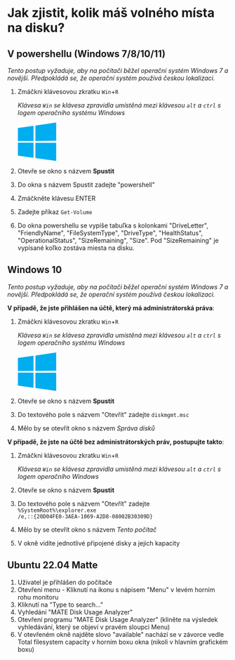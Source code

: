 # Jak zjistit, kolik máš volného místa na disku?

## V powershellu (Windows 7/8/10/11)
*Tento postup vyžaduje, aby na počítači běžel operační systém Windows 7 a novější. Předpokládá se, že operační systém používá českou lokalizaci.*

1) Zmáčkni klávesovou zkratku <code>Win</code>+<code>R</code>

    *Klávesa <code>Win</code> se klávesa zpravidla umístěná mezi klávesou <code>alt</code> a <code>ctrl</code> s logem operačního systému Windows*

    <svg xmlns="http://www.w3.org/2000/svg" height="88" width="88" xmlns:v="https://vecta.io/nano"><path d="M0 12.402l35.687-4.86.016 34.423-35.67.203zm35.67 33.529l.028 34.453L.028 75.48.026 45.7zm4.326-39.025L87.314 0v41.527l-47.318.376zm47.329 39.349l-.011 41.34-47.318-6.678-.066-34.739z" fill="#00adef"/></svg>

2) Otevře se okno s názvem **Spustit**
3) Do okna s názvem Spustit zadejte "powershell"
4) Zmáčkněte klávesu ENTER 
5) Zadejte příkaz <code>Get-Volume</code>
6) Do okna powershellu se vypíše tabuľka s kolonkami "DriveLetter", "FriendlyName", "FileSystemType", "DriveType", "HealthStatus", "OperationalStatus", "SizeRemaining", "Size".
Pod "SizeRemaining" je vypísané koľko zostáva miesta na disku.


## Windows 10
*Tento postup vyžaduje, aby na počítači běžel operační systém Windows 7 a novější. Předpokládá se, že operační systém používá českou lokalizaci.*

**V případě, že jste přihlášen na účtě, který má administrátorská práva**:

1) Zmáčkni klávesovou zkratku <code>Win</code>+<code>R</code>

    *Klávesa <code>Win</code> se klávesa zpravidla umístěná mezi klávesou <code>alt</code> a <code>ctrl</code> s logem operačního systému Windows*

    <svg xmlns="http://www.w3.org/2000/svg" height="88" width="88" xmlns:v="https://vecta.io/nano"><path d="M0 12.402l35.687-4.86.016 34.423-35.67.203zm35.67 33.529l.028 34.453L.028 75.48.026 45.7zm4.326-39.025L87.314 0v41.527l-47.318.376zm47.329 39.349l-.011 41.34-47.318-6.678-.066-34.739z" fill="#00adef"/></svg>

2) Otevře se okno s názvem **Spustit**
3) Do textového pole s názvem "Otevřít" zadejte <code>diskmgmt.msc</code>
4) Mělo by se otevřít okno s názvem *Správa disků*

**V případě, že jste na účtě bez administrátorských práv, postupujte takto**:

1) Zmáčkni klávesovou zkratku <code>Win</code>+<code>R</code>

    *Klávesa <code>Win</code> se klávesa zpravidla umístěná mezi klávesou <code>alt</code> a <code>ctrl</code> s logem operačního Windows*

2) Otevře se okno s názvem **Spustit**
3) Do textového pole s názvem "Otevřít" zadejte <code>%SystemRoot%\explorer.exe /e,::{20D04FE0-3AEA-1069-A2D8-08002B30309D}</code>
4) Mělo by se otevřít okno s názvem *Tento počítač*
5) V okně vidíte jednotlivé připojené disky a jejich kapacity

## Ubuntu 22.04 Matte
1. Uživatel je přihlášen do počítače
2. Otevření menu - Kliknutí na ikonu s nápisem "Menu" v levém horním rohu monitoru
3. Kliknutí na "Type to search…"
4. Vyhledání "MATE Disk Usage Analyzer"
5. Otevření programu "MATE Disk Usage Analyzer" (kliněte na výsledek vyhledávání, který se objeví v pravém sloupci Menu)
6. V otevřeném okně najděte slovo "available"
nachází se v závorce vedle Total filesystem capacity v horním boxu okna (nikoli v hlavním grafickém boxu)
